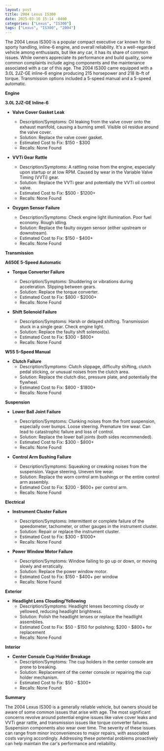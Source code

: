 ```yaml
---
layout: post
title: 2004 Lexus IS300
date: 2025-03-16 15:14 -0400
categories: ["Lexus", "IS300"]
tags: ["Lexus", "IS300", "2004"]
---
```

The 2004 Lexus IS300 is a popular compact executive car known for its sporty handling, inline-6 engine, and overall reliability. It's a well-regarded vehicle among enthusiasts, but like any car, it has its share of common issues. While owners appreciate its performance and build quality, some common complaints include aging components and the maintenance associated with a car of this age. The 2004 IS300 came equipped with a 3.0L 2JZ-GE inline-6 engine producing 215 horsepower and 218 lb-ft of torque. Transmission options included a 5-speed manual and a 5-speed automatic.

**Engine**

**3.0L 2JZ-GE Inline-6**

*   **Valve Cover Gasket Leak**
    *   Description/Symptoms: Oil leaking from the valve cover onto the exhaust manifold, causing a burning smell. Visible oil residue around the valve cover.
    *   Solution: Replace the valve cover gasket.
    *   Estimated Cost to Fix: $150 - $300
    *   Recalls: None Found

*   **VVTi Gear Rattle**
    *   Description/Symptoms: A rattling noise from the engine, especially upon startup or at low RPM. Caused by wear in the Variable Valve Timing (VVTi) gear.
    *   Solution: Replace the VVTi gear and potentially the VVTi oil control valve.
    *   Estimated Cost to Fix: $500 - $1200+
    *   Recalls: None Found

*   **Oxygen Sensor Failure**
    *   Description/Symptoms: Check engine light illumination. Poor fuel economy. Rough idling.
    *   Solution: Replace the faulty oxygen sensor (either upstream or downstream).
    *   Estimated Cost to Fix: $150 - $400+
    *   Recalls: None Found

**Transmission**

**A650E 5-Speed Automatic**

*   **Torque Converter Failure**
    *   Description/Symptoms: Shuddering or vibrations during acceleration. Slipping between gears.
    *   Solution: Replace the torque converter.
    *   Estimated Cost to Fix: $800 - $2000+
    *   Recalls: None Found

*   **Shift Solenoid Failure**
    *   Description/Symptoms: Harsh or delayed shifting. Transmission stuck in a single gear. Check engine light.
    *   Solution: Replace the faulty shift solenoid(s).
    *   Estimated Cost to Fix: $300 - $800+
    *   Recalls: None Found

**W55 5-Speed Manual**

*   **Clutch Failure**
    *   Description/Symptoms: Clutch slippage, difficulty shifting, clutch pedal sticking, or unusual noises from the clutch area.
    *   Solution: Replace the clutch disc, pressure plate, and potentially the flywheel.
    *   Estimated Cost to Fix: $800 - $1800+
    *   Recalls: None Found

**Suspension**

*   **Lower Ball Joint Failure**
    *   Description/Symptoms: Clunking noises from the front suspension, especially over bumps. Loose steering. Premature tire wear. Can lead to catastrophic failure and loss of control.
    *   Solution: Replace the lower ball joints (both sides recommended).
    *   Estimated Cost to Fix: $300 - $800+
    *   Recalls: None Found

*   **Control Arm Bushing Failure**
    *   Description/Symptoms: Squeaking or creaking noises from the suspension. Vague steering. Uneven tire wear.
    *   Solution: Replace the worn control arm bushings or the entire control arm assembly.
    *   Estimated Cost to Fix: $200 - $600+ per control arm.
    *   Recalls: None Found

**Electrical**

*   **Instrument Cluster Failure**
    *   Description/Symptoms: Intermittent or complete failure of the speedometer, tachometer, or other gauges in the instrument cluster.
    *   Solution: Repair or replace the instrument cluster.
    *   Estimated Cost to Fix: $300 - $1000+
    *   Recalls: None Found

*   **Power Window Motor Failure**
    *   Description/Symptoms: Window failing to go up or down, or moving slowly and erratically.
    *   Solution: Replace the power window motor.
    *   Estimated Cost to Fix: $150 - $400+ per window
    *   Recalls: None Found

**Exterior**

*   **Headlight Lens Clouding/Yellowing**
    *   Description/Symptoms: Headlight lenses becoming cloudy or yellowed, reducing headlight brightness.
    *   Solution: Polish the headlight lenses or replace the headlight assemblies.
    *   Estimated Cost to Fix: $50 - $150 for polishing; $200 - $800+ for replacement
    *   Recalls: None Found

**Interior**

*   **Center Console Cup Holder Breakage**
    *   Description/Symptoms: The cup holders in the center console are prone to breaking.
    *   Solution: Replacement of the center console or repairing the cup holder mechanism.
    *   Estimated Cost to Fix: $50 - $300+
    *   Recalls: None Found

**Summary**

The 2004 Lexus IS300 is a generally reliable vehicle, but owners should be aware of some common issues that arise with age. The most significant concerns revolve around potential engine issues like valve cover leaks and VVTi gear rattle, and transmission issues like torque converter failures. Suspension components also wear over time. The severity of these issues can range from minor inconveniences to major repairs, with associated costs varying accordingly. Addressing these potential problems proactively can help maintain the car's performance and reliability.

